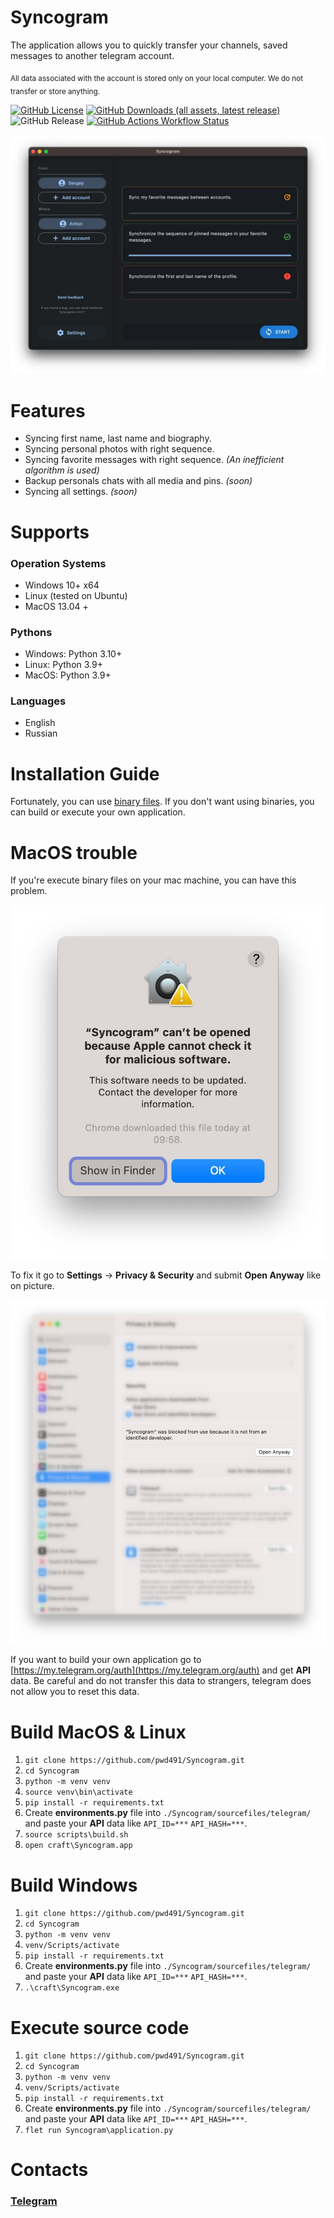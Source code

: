 # Syncogram
The application allows you to quickly transfer your channels, saved messages to another telegram account.

<sub>All data associated with the account is stored only on your local computer. We do not transfer or store anything.</sub>

[![GitHub License](https://img.shields.io/github/license/pwd491/syncogram)](LICENSE)
[![GitHub Downloads (all assets, latest release)](https://img.shields.io/github/downloads/pwd491/syncogram/latest/total?style=social&label=Download)](https://github.com/pwd491/Syncogram/releases)
![GitHub Release](https://img.shields.io/github/v/release/pwd491/Syncogram?display_name=release&label=latest-release)
[![GitHub Actions Workflow Status](https://img.shields.io/github/actions/workflow/status/pwd491/syncogram/.github%2Fworkflows%2Frelease.yml)](https://github.com/pwd491/Syncogram/actions)


![Preview of Telegram Desktop][preview_image]

[preview_image]: ./docs/assets/preview.jpg "Preview of Syncogram Application"

# Features
* Syncing first name, last name and biography.
* Syncing personal photos with right sequence.
* Syncing favorite messages with right sequence. _(An inefficient algorithm is used)_
* Backup personals chats with all media and pins. _(soon)_
* Syncing all settings. _(soon)_

# Supports
### Operation Systems
* Windows 10+ x64
* Linux (tested on Ubuntu)
* MacOS 13.04 +

### Pythons
* Windows: Python 3.10+
* Linux: Python 3.9+
* MacOS: Python 3.9+
### Languages
* English
* Russian

# Installation Guide
Fortunately, you can use [binary files](https://github.com/pwd491/syncogram/releases). If you don't want using binaries, you can build or execute your own application.


# MacOS trouble
If you're execute binary files on your mac machine, you can have this problem.

![MacOS Error](./docs/assets//macos_error1.jpg)

To fix it go to **Settings** → **Privacy & Security** and submit **Open Anyway** like on picture.

![MacOS Error](./docs/assets//macos_error2.jpg)

If you want to build your own application go to [https://my.telegram.org/auth](https://my.telegram.org/auth) and get **API** data. Be careful and do not transfer this data to strangers, telegram does not allow you to reset this data.

# Build MacOS & Linux
1. `git clone https://github.com/pwd491/Syncogram.git`
2. `cd Syncogram`
3. `python -m venv venv`
4. `source venv\bin\activate`
5. `pip install -r requirements.txt`
6. Create **environments.py** file into `./Syncogram/sourcefiles/telegram/` and paste your **API** data like `API_ID=***` `API_HASH=***`.
7. `source scripts\build.sh`
8. `open craft\Syncogram.app`

# Build Windows
1. `git clone https://github.com/pwd491/Syncogram.git`
2. `cd Syncogram`
3. `python -m venv venv`
4. `venv/Scripts/activate`
5. `pip install -r requirements.txt`
6. Create **environments.py** file into `./Syncogram/sourcefiles/telegram/` and paste your **API** data like `API_ID=***` `API_HASH=***`.
8. `.\craft\Syncogram.exe`


# Execute source code
1. `git clone https://github.com/pwd491/Syncogram.git`
2. `cd Syncogram`
3. `python -m venv venv`
4. `venv/Scripts/activate`
5. `pip install -r requirements.txt`
6. Create **environments.py** file into `./Syncogram/sourcefiles/telegram/` and paste your **API** data like `API_ID=***` `API_HASH=***`.
7. `flet run Syncogram\application.py`

# Contacts
### [Telegram](https://t.me/sergeydegtyar)
